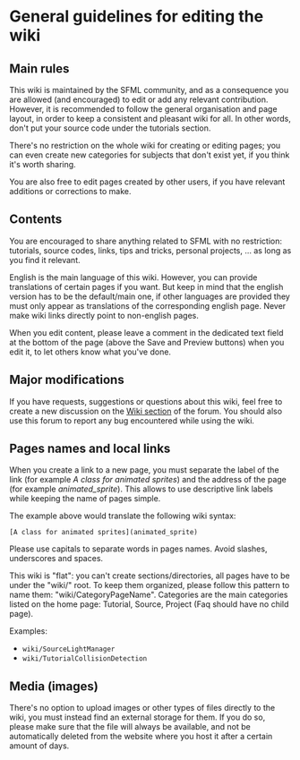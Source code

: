 # General guidelines for editing the wiki

## Main rules

This wiki is maintained by the SFML community, and as a consequence you are allowed (and encouraged) to edit or add any relevant contribution. However, it is recommended to follow the general organisation and page layout, in order to keep a consistent and pleasant wiki for all. In other words, don't put your source code under the tutorials section.

There's no restriction on the whole wiki for creating or editing pages; you can even create new categories for subjects that don't exist yet, if you think it's worth sharing.

You are also free to edit pages created by other users, if you have relevant additions or corrections to make.

## Contents

You are encouraged to share anything related to SFML with no restriction: tutorials, source codes, links, tips and tricks, personal projects, … as long as you find it relevant.

English is the main language of this wiki. However, you can provide translations of certain pages if you want. But keep in mind that the english version has to be the default/main one, if other languages are provided they must only appear as translations of the corresponding english page. Never make wiki links directly point to non-english pages.

When you edit content, please leave a comment in the dedicated text field at the bottom of the page (above the Save and Preview buttons) when you edit it, to let others know what you've done.

## Major modifications

If you have requests, suggestions or questions about this wiki, feel free to create a new discussion on the [Wiki section](http://www.sfml-dev.org/forum/viewforum.php?f=11) of the forum. You should also use this forum to report any bug encountered while using the wiki.

## Pages names and local links

When you create a link to a new page, you must separate the label of the link (for example *A class for animated sprites*) and the address of the page (for example *animated_sprite*). This allows to use descriptive link labels while keeping the name of pages simple.

The example above would translate the following wiki syntax:

```[A class for animated sprites](animated_sprite)```

Please use capitals to separate words in pages names. Avoid slashes, underscores and spaces.

This wiki is "flat": you can't create sections/directories, all pages have to be under the "wiki/" root. To keep them organized, please follow this pattern to name them: "wiki/CategoryPageName". Categories are the main categories listed on the home page: Tutorial, Source, Project (Faq should have no child page).

Examples:

* ```wiki/SourceLightManager```
* ```wiki/TutorialCollisionDetection```

## Media (images)

There's no option to upload images or other types of files directly to the wiki, you must instead find an external storage for them. If you do so, please make sure that the file will always be available, and not be automatically deleted from the website where you host it after a certain amount of days.